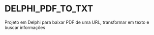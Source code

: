 # DELPHI_PDF_TO_TXT
 Projeto em Delphi para baixar PDF de uma URL, transformar em texto e buscar informações
